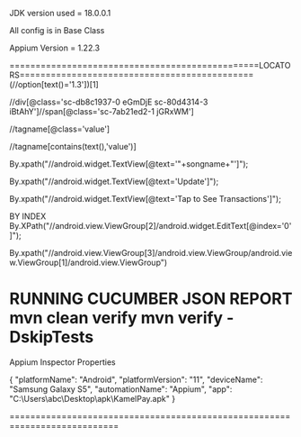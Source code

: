 JDK version used = 18.0.0.1

All config is in Base Class

Appium Version = 1.22.3

================================================LOCATORS=============================================
(//option[text()='1.3'])[1]

//div[@class='sc-db8c1937-0 eGmDjE sc-80d4314-3 iBtAhY']//span[@class='sc-7ab21ed2-1 jGRxWM']

//tagname[@class='value']

//tagname[contains(text(),'value')]

By.xpath("//android.widget.TextView[@text='"+songname+"']");

By.xpath("//android.widget.TextView[@text='Update']");



By.xpath("//android.widget.TextView[@text='Tap to See Transactions']");


BY INDEX
By.XPath("//android.view.ViewGroup[2]/android.widget.EditText[@index='0']");


By.xpath("//android.view.ViewGroup[3]/android.view.ViewGroup/android.view.ViewGroup[1]/android.view.ViewGroup")



RUNNING CUCUMBER JSON REPORT 
mvn clean verify
mvn verify -DskipTests
=====================================================================================================


Appium Inspector Properties

{
  "platformName": "Android",
  "platformVersion": "11",
  "deviceName": "Samsung Galaxy S5",
  "automationName": "Appium",
  "app": "C:\\Users\\abc\\Desktop\\apk\\KamelPay.apk"
}

===========================================================================
